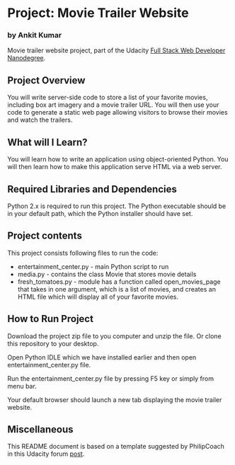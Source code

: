 # Project: Movie Trailer Website
### by Ankit Kumar

Movie trailer website project, part of the Udacity [Full Stack Web Developer
Nanodegree](https://www.udacity.com/course/full-stack-web-developer-nanodegree--nd004).

## Project Overview

You will write server-side code to store a list of your favorite movies, including box art imagery and a movie trailer URL. You will then use your code to generate a static web page allowing visitors to browse their movies and watch the trailers.

## What will I Learn?

You will learn how to write an application using object-oriented Python. You will then learn how to make this application serve HTML via a web server.

## Required Libraries and Dependencies

Python 2.x is required to run this project. The Python executable should be in
your default path, which the Python installer should have set.

## Project contents

This project consists following files to run the code:

* entertainment_center.py - main Python script to run
* media.py - contains the class Movie that stores movie details
* fresh_tomatoes.py - module has a function called open_movies_page that takes in one argument, which is a list of movies, and creates an HTML file which will display all of your favorite movies.

## How to Run Project

Download the project zip file to you computer and unzip the file. Or clone this
repository to your desktop.

Open Python IDLE which we have installed earlier and then open entertainment_center.py file.

Run the entertainment_center.py file by pressing F5 key or simply from menu bar.

Your default browser should launch a new tab displaying the movie trailer website.

## Miscellaneous

This README document is based on a template suggested by PhilipCoach in this
Udacity forum [post](https://discussions.udacity.com/t/readme-files-in-project-1/23524).
